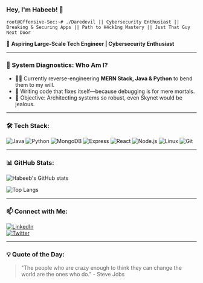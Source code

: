 ### Hey, I'm Habeeb! 👋

```
root@Offensive-Sec:~# ./Daredevil || Cybersecurity Enthusiast || Breaking & Securing Apps || Path to H4ck1ng Mastery || Just That Guy Next Door
```

🔹 **Aspiring Large-Scale Tech Engineer | Cybersecurity Enthusiast**  

---

### 🚀 System Diagnostics: Who Am I?
- 🧑‍💻 Currently reverse-engineering **MERN Stack, Java & Python** to bend them to my will.
- 🤖 Writing code that fixes itself—because debugging is for mere mortals.
- 🚀 Objective: Architecting systems so robust, even Skynet would be jealous.

---

### 🛠️ Tech Stack:

![Java](https://img.shields.io/badge/Java-ED8B00?style=for-the-badge&logo=java&logoColor=white)
![Python](https://img.shields.io/badge/Python-3776AB?style=for-the-badge&logo=python&logoColor=white)
![MongoDB](https://img.shields.io/badge/MongoDB-47A248?style=for-the-badge&logo=mongodb&logoColor=white)
![Express](https://img.shields.io/badge/Express.js-000000?style=for-the-badge&logo=express&logoColor=white)
![React](https://img.shields.io/badge/React-61DAFB?style=for-the-badge&logo=react&logoColor=white)
![Node.js](https://img.shields.io/badge/Node.js-339933?style=for-the-badge&logo=node.js&logoColor=white)
![Linux](https://img.shields.io/badge/Linux-FCC624?style=for-the-badge&logo=linux&logoColor=black)
![Git](https://img.shields.io/badge/Git-F05032?style=for-the-badge&logo=git&logoColor=white)

---

### 📊 GitHub Stats:

![Habeeb's GitHub stats](https://github-readme-stats.vercel.app/api?username=HaBeebCyber&show_icons=true&theme=dark)

![Top Langs](https://github-readme-stats.vercel.app/api/top-langs/?username=HaBeebCyber&layout=compact&theme=dark)


---

### 📫 Connect with Me:
[![LinkedIn](https://img.shields.io/badge/LinkedIn-0077B5?style=for-the-badge&logo=linkedin&logoColor=white)](https://www.linkedin.com/in/habeeblahi-jimoh/)  
[![Twitter](https://img.shields.io/badge/Twitter-1DA1F2?style=for-the-badge&logo=twitter&logoColor=white)](https://twitter.com/CyberWarBaby)  

---

### 💡 Quote of the Day:
> "The people who are crazy enough to think they can change the world are the ones who do." - Steve Jobs
